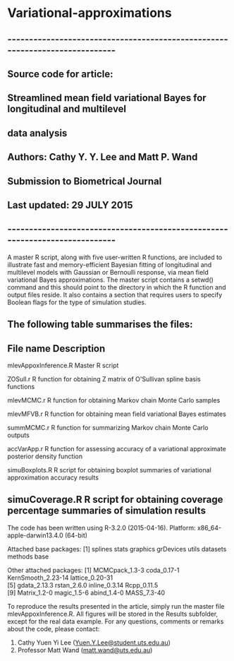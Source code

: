 # Variational-approximations

## ----------------------------------------------------------------------------
##  Source code for article: 
##
##  Streamlined mean field variational Bayes for longitudinal and multilevel 
##  data analysis
##
##  Authors: Cathy Y. Y. Lee and Matt P. Wand
##        
##  Submission to Biometrical Journal
##
##  Last updated: 29 JULY 2015
## ----------------------------------------------------------------------------

A master R script, along with five user-written R functions, are included 
to illustrate fast and memory-efficient Bayesian fitting of longitudinal 
and multilevel models with Gaussian or Bernoulli response, via mean field 
variational Bayes approximations. The master script contains a setwd() 
command and this should point to the directory in which the R function 
and output files reside. It also contains a section that requires users
to specify Boolean flags for the type of simulation studies.


The following table summarises the files:
--------------------------------------------------------------------
File name              Description 
--------------------------------------------------------------------
mlevAppoxInference.R   Master R script

ZOSull.r               R function for obtaining Z matrix of O'Sullivan 
                       spline basis functions

mlevMCMC.r             R function for obtaining Markov chain Monte Carlo
                       samples 

mlevMFVB.r             R function for obtaining mean field variational 
                       Bayes estimates
  
summMCMC.r             R function for summarizing Markov chain Monte 
                       Carlo outputs

accVarApp.r            R function for assessing accuracy of a 
                       variational approximate posterior density 
                       function

simuBoxplots.R         R script for obtaining boxplot summaries of 
                       variational approximation accuracy results

simuCoverage.R         R script for obtaining coverage percentage 
                       summaries of simulation results
--------------------------------------------------------------------

The code has been written using R-3.2.0 (2015-04-16).
Platform: x86_64-apple-darwin13.4.0 (64-bit)

Attached base packages:
[1] splines stats graphics grDevices utils datasets methods base     

Other attached packages:
[1] MCMCpack_1.3-3   coda_0.17-1   KernSmooth_2.23-14   lattice_0.20-31   
[5] gdata_2.13.3     rstan_2.6.0   inline_0.3.14        Rcpp_0.11.5       
[9] Matrix_1.2-0     magic_1.5-6   abind_1.4-0          MASS_7.3-40       

To reproduce the results presented in the article, simply run the master 
file mlevAppoxInference.R. All figures will be stored in the Results 
subfolder, except for the real data example. For any questions, comments 
or remarks about the code, please contact:

1. Cathy Yuen Yi Lee (Yuen.Y.Lee@student.uts.edu.au) 
2. Professor Matt Wand (matt.wand@uts.edu.au) 

